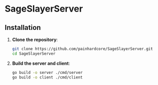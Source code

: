 # SageSlayerServer
## Installation

1. **Clone the repository**:

   ```bash
   git clone https://github.com/painhardcore/SageSlayerServer.git
   cd SageSlayerServer
   ```

2. **Build the server and client**:

   ```bash
   go build -o server ./cmd/server
   go build -o client ./cmd/client
   ```
